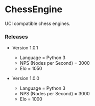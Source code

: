# ChessEngine
UCI compatible chess engines.

### Releases
* Version 1.0.1
   * Language = Python 3
   * NPS (Nodes per Second) = 3000
   * Elo = 1050
   
* Version 1.0.0
    * Language = Python 3
    * NPS (Nodes per Second) = 3000
    * Elo = 1000
